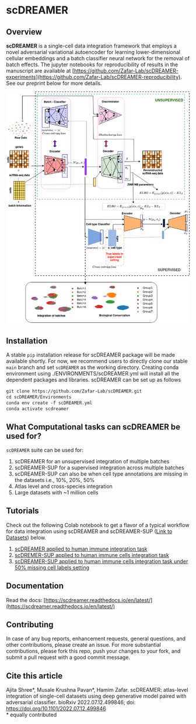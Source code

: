 # scDREAMER
## Overview
**scDREAMER** is a single-cell data integration framework that employs a novel adversarial variational autoencoder for learning lower-dimensional cellular embeddings and a batch classifier neural network for the removal of batch effects. The jupyter notebooks for reproducibility of results in the manuscript are available at [https://github.com/Zafar-Lab/scDREAMER-experiments](https://github.com/Zafar-Lab/scDREAMER-reproducibility). See our preprint below for more details. 

<img src='architecture.png'>


## Installation

A stable `pip` installation release for scDREAMER package will be made available shortly. For now, we recommend users to directly clone our stable `main` branch and set `scDREAMER` as the working directory. Creating conda environment using ./ENVIRONMENTS/scDREAMER.yml will install all the dependent packages and libraries. scDREAMER can be set up as follows 

```
git clone https://github.com/Zafar-Lab/scDREAMER.git
cd scDREAMER/Environments
conda env create -f scDREAMER.yml
conda activate scdreamer
```
## What Computational tasks can scDREAMER be used for?

`scDREAMER` suite can be used for:
1. scDREAMER for an unsupervised integration of multiple batches
2. scDREAMER-SUP for a supervised integration across multiple batches
3. scDREAMER-SUP can also be when cell type annotations are missing in the datasets i.e., 10%, 20%, 50%
4. Atlas level and cross-species integration
5. Large datasets with ~1 million cells

## Tutorials
Check out the following Colab notebook to get a flavor of a typical workflow for data integration using scDREAMER and scDREAMER-SUP ([Link to Datasets](https://drive.google.com/drive/folders/1alw75wwWRg9KXopUccPhMh6N3b6dOoE9?usp=sharing)) below. 

1. [scDREAMER applied to human immune integration task](https://colab.research.google.com/drive/10wWVPVeWgHfZL_B8_fRzRIDE1wUq2NvO?usp=sharing)
2. [scDREMER-SUP applied to human immune cells integration task](https://colab.research.google.com/drive/1t9g7dLKeHfYbPXpTygO1DuXwWV4sJlSB?usp=sharing)
3. [scDREAMER-SUP applied to human immune cells integration task under 50% missing cell labels setting](https://colab.research.google.com/drive/11DMVjIzx53xt6FBiv8l1YGFl-fVUoJGT?usp=sharing)

## Documentation
Read the docs: [https://scdreamer.readthedocs.io/en/latest/](https://scdreamer.readthedocs.io/en/latest/)

## Contributing
In case of any bug reports, enhancement requests, general questions, and other contributions, please create an issue. For more substantial contributions, please fork this repo, push your changes to your fork, and submit a pull request with a good commit message.

## Cite this article
Ajita Shree*, Musale Krushna Pavan*, Hamim Zafar. scDREAMER: atlas-level integration of single-cell datasets using deep generative model paired with adversarial classifier. bioRxiv 2022.07.12.499846; doi: https://doi.org/10.1101/2022.07.12.499846  
\* equally contributed

